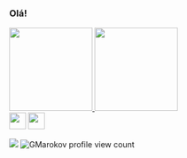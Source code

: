 ### Olá!

<div>
 <div> 
    <a href="https://github.com/carolineferreiraa">
    <!--Mini Dashboard-->  <img height="150em" src="https://github-readme-stats.vercel.app/api?username=carolineferreiraa&show_icons=true&theme=dracula&include_all_commits=true&count_private=true"/>
    <!--Gráfico de linguagens--> <img height="150em" src="https://github-readme-stats.vercel.app/api/top-langs/?username=carolineferreiraa&layout=compact&langs_count=8&theme=dracula"/>
</div>
   
  <div>
    <!--Perfil do Linkedin--><a href="https://www.linkedin.com/in/carolineferreira115" target="_blank"><img height="30em" src="https://img.shields.io/badge/-LinkedIn-%230077B5?style=for-the-badge&logo=linkedin&logoColor=white" target="_blank"></a> 
   <!--Email do Gmail--> <a href = "mailto: carolinesilva115@gmail.com"><img height="30em" src="https://img.shields.io/badge/-Gmail-%23EA4335?style=for-the-badge&logo=gmail&logoColor=white" target="_blank"></a>
  
![](https://visitor-badge.glitch.me/badge?page_id=github.com/carolineferreiraa)
![GMarokov profile view count](https://komarev.com/ghpvc/?username=carolineferreiraa&color=brightgreen)

   
  </div>
   
</div>
